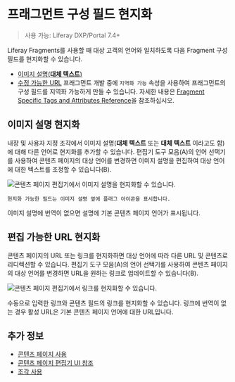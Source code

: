 # 프래그먼트 구성 필드 현지화

> 사용 가능: Liferay DXP/Portal 7.4+

Liferay Fragments를 사용할 때 대상 고객의 언어와 일치하도록 다음 Fragment 구성 필드를 현지화할 수 있습니다.

* [이미지 설명(**대체 텍스트**)](#localizing-image-descriptions)
* [수정 가능한 URL](#localizing-editable-urls) <!-- * \[Collection Filter Label Text\](#localizing-collection-filter-label-text) --> 프래그먼트 개발 중에 `지역화 가능` 속성을 사용하여 프래그먼트의 구성 필드를 지역화 가능하게 만들 수 있습니다. 자세한 내용은 [Fragment Specific Tags and Attributes Reference](../../../../developer-guide/reference/fragments/fragment-specific-tags-reference.md)을 참조하십시오.

## 이미지 설명 현지화

내장 및 사용자 지정 조각에서 이미지 설명(**대체 텍스트** 또는 **대체 텍스트** 이라고도 함)에 대해 다른 언어로 현지화를 추가할 수 있습니다. 편집기 도구 모음(A)의 언어 선택기를 사용하여 콘텐츠 페이지의 대상 언어를 변경하면 이미지 설명을 편집하여 대상 언어에 대한 텍스트를 조정할 수 있습니다(B).

![콘텐츠 페이지 편집기에서 이미지 설명을 현지화할 수 있습니다.](./localizing-fragment-configuration-fields/images/01.png)

```{tip}
현지화 가능한 필드는 이미지 설명 옆에 플래그 아이콘을 표시합니다. 
```

이미지 설명에 번역이 없으면 설명에 기본 콘텐츠 페이지 언어가 표시됩니다.

## 편집 가능한 URL 현지화

콘텐츠 페이지의 URL 또는 링크를 현지화하면 대상 언어에 따라 다른 URL 및 콘텐츠로 리디렉션할 수 있습니다. 편집기 도구 모음(A)의 언어 선택기를 사용하여 콘텐츠 페이지의 대상 언어를 변경하면 URL을 원하는 링크로 업데이트할 수 있습니다(B).

![콘텐츠 페이지 편집기에서 링크를 현지화할 수 있습니다.](./localizing-fragment-configuration-fields/images/02.png)

수동으로 입력한 링크와 콘텐츠 필드의 링크를 현지화할 수 있습니다. 링크에 번역이 없는 경우 활성 URL은 기본 콘텐츠 페이지 언어에 대한 URL입니다.

<!--TASK: explain.
## Localizing Collection Filter Label Text -->

## 추가 정보

- [콘텐츠 페이지 사용](../../../using-content-pages.md)
- [콘텐츠 페이지 편집기 UI 참조](../../../using-content-pages/content-page-editor-ui-reference.md)
- [조각 사용](../../using-fragments.md)
